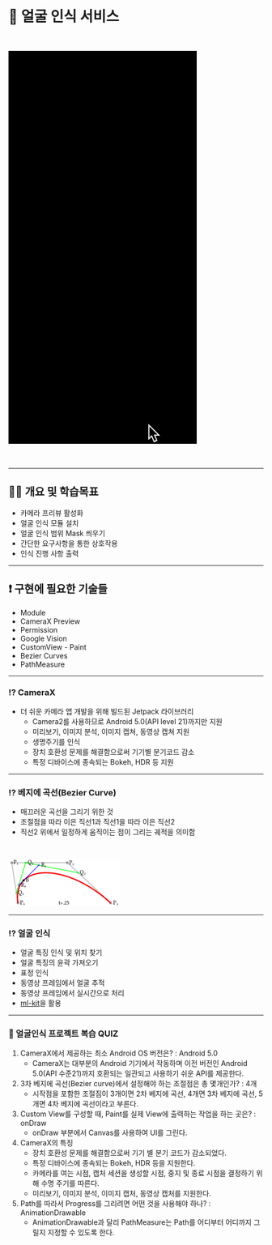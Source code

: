 # 📢 얼굴 인식 서비스

<br>

![](result.gif)

<br>

---
## 💪🏻 개요 및 학습목표

- 카메라 프리뷰 활성화
- 얼굴 인식 모듈 설치
- 얼굴 인식 범위 Mask 씌우기
- 간단한 요구사항을 통한 상호작용
- 인식 진행 사항 출력

---
## ❗️ 구현에 필요한 기술들

- Module
- CameraX Preview
- Permission
- Google Vision
- CustomView - Paint
- Bezier Curves
- PathMeasure

---
### ⁉️ CameraX

- 더 쉬운 카메라 앱 개발을 위해 빌드된 Jetpack 라이브러리
  - Camera2를 사용하므로 Android 5.0(API level 21)까지만 지원
  - 미리보기, 이미지 분석, 이미지 캡쳐, 동영상 캡쳐 지원
  - 생명주기를 인식
  - 장치 호환성 문제를 해결함으로써 기기별 분기코드 감소
  - 특정 디바이스에 종속되는 Bokeh, HDR 등 지원

---
### ⁉️ 베지에 곡선(Bezier Curve)

- 매끄러운 곡선을 그리기 위한 것
- 조절점을 따라 이은 직선1과 직선1을 따라 이은 직선2
- 직선2 위에서 일정하게 움직이는 점이 그리는 궤적을 의미함

<br>

![img.png](img.png)

--- 
### ⁉️ 얼굴 인식

- 얼굴 특징 인식 및 위치 찾기
- 얼굴 특징의 윤곽 가져오기
- 표정 인식
- 동영상 프레임에서 얼굴 추적
- 동영상 프레임에서 실시간으로 처리
- [ml-kit](https://developers.google.com/ml-kit/vision/face-detection)을 활용

---
### 💬 얼굴인식 프로젝트 복습 QUIZ
1. CameraX에서 제공하는 최소 Android OS 버전은? : Android 5.0
   - CameraX는 대부분의 Android 기기에서 작동하며 이전 버전인 Android 5.0(API 수준21)까지 호환되는 일관되고 사용하기 쉬운 API를 제공한다.
2. 3차 베지에 곡선(Bezier curve)에서 설정해야 하는 조절점은 총 몇개인가? : 4개
   - 시작점을 포함한 조절짐이 3개이면 2차 베지에 곡선, 4개면 3차 베지에 곡선, 5개면 4차 베지에 곡선이라고 부른다.
3. Custom View를 구성할 때, Paint를 실제 View에 출력하는 작업을 하는 곳은? : onDraw
   - onDraw 부분에서 Canvas를 사용하여 UI를 그린다.
4. CameraX의 특징
   - 장치 호환성 문제를 해결함으로써 기기 별 분기 코드가 감소되었다.
   - 특정 디바이스에 종속되는 Bokeh, HDR 등을 지원한다.
   - 카메라를 여는 시점, 캡처 세션을 생성할 시점, 중지 및 종료 시점을 결정하기 위해 수명 주기를 따른다.
   - 미리보기, 이미지 분석, 이미지 캡처, 동영상 캡처를 지원한다.
5. Path를 따라서 Progress를 그리려면 어떤 것을 사용해야 하나? : AnimationDrawable
   - AnimationDrawable과 달리 PathMeasure는 Path를 어디부터 어디까지 그릴지 지정할 수 있도록 한다.